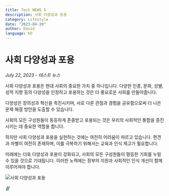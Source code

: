 ```yaml
---
title: Test NEWS 5
description: 사회 다양성과 포용
category: Lifestyle
date: "2023-04-20"
author: David
language: KO
---
```


# 사회 다양성과 포용

_July 22, 2023 - 테스트 뉴스_

사회 다양성과 포용은 현대 사회의 중요한 가치 중 하나입니다. 다양한 인종, 문화, 성별, 성적 지향 등의 다양성을 인정하고 포용하는 것은 더 풍요로운 사회를 만들어줍니다.

다양성은 창의성과 혁신을 촉진시키며, 서로 다른 관점과 경험을 공유함으로써 더 나은 문제 해결 방안을 도출할 수 있습니다.

사회의 모든 구성원들이 동등하게 존중받고 포용되는 것은 우리의 사회적인 통합을 증진시키는 데 중요한 역할을 합니다.

하지만 사회 다양성과 포용을 실현하는 것에는 여전히 어려움이 따르고 있습니다. 편견과 차별이 여전히 존재하며, 이를 극복하기 위해서는 교육과 인식 제고가 필요합니다.

미래에는 더욱 다양성과 포용이 강화되고, 사회의 모든 구성원들이 평등한 기회를 누릴 수 있을 것으로 기대됩니다. 이러한 노력에는 정부의 지원과 사회적인 인식 개선이 함께 이루어져야 합니다.

![사회 다양성과 포용](https://plus.unsplash.com/premium_photo-1664287154461-a6e34aeb043e?ixlib=rb-4.0.3&ixid=M3wxMjA3fDB8MHxzZWFyY2h8MXx8c29jaWFsfGVufDB8fDB8fHww&auto=format&fit=crop&w=500&q=60)

_끝_
